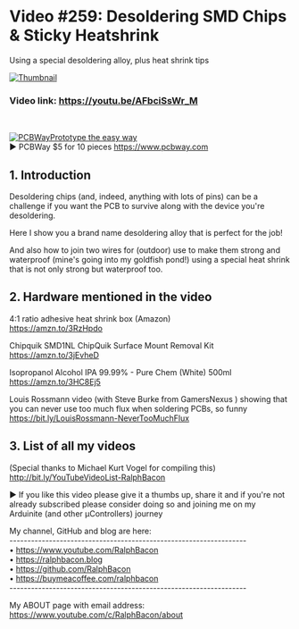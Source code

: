 # Video #259: Desoldering SMD Chips & Sticky Heatshrink
Using a special desoldering alloy, plus heat shrink tips

[![Thumbnail](https://user-images.githubusercontent.com/20911308/217494302-a5e9e9ac-7b52-405e-9611-bef9cded1690.png "Click for video")](https://youtu.be/AFbciSsWr_M)  

### Video link: https://youtu.be/AFbciSsWr_M  
<br>  

[![PCBWayPrototype the easy way](https://user-images.githubusercontent.com/20911308/185422574-52a4e7db-c680-4dd2-87be-1f1dd1db6a65.gif "PCBWay - up to 20% Discount on 4 & 6-layer PCBs")](https://pcbway.com/)  
► PCBWay $5 for 10 pieces https://www.pcbway.com

## 1. Introduction
Desoldering chips (and, indeed, anything with lots of pins) can be a challenge if you want the PCB to survive along with the device you're desoldering.

Here I show you a brand name desoldering alloy that is perfect for the job!

And also how to join two wires for (outdoor) use to make them strong and waterproof (mine's going into my goldfish pond!) using a special heat shrink that is not only strong but waterproof too.  

## 2. Hardware mentioned in the video
4:1 ratio adhesive heat shrink box (Amazon)  
https://amzn.to/3RzHpdo  

Chipquik SMD1NL ChipQuik Surface Mount Removal Kit  
https://amzn.to/3jEvheD  

Isopropanol Alcohol IPA 99.99% - Pure Chem (White) 500ml  
https://amzn.to/3HC8Ej5  

Louis Rossmann video (with Steve Burke from GamersNexus ) showing that you can never use too much flux when soldering PCBs, so funny    
https://bit.ly/LouisRossmann-NeverTooMuchFlux  

## 3. List of all my videos
(Special thanks to Michael Kurt Vogel for compiling this)  
http://bit.ly/YouTubeVideoList-RalphBacon

► If you like this video please give it a thumbs up, share it and if you're not already subscribed please consider doing so and joining me on my Arduinite (and other μControllers) journey

My channel, GitHub and blog are here:  
\------------------------------------------------------------------  
• https://www.youtube.com/RalphBacon  
• https://ralphbacon.blog  
• https://github.com/RalphBacon  
• https://buymeacoffee.com/ralphbacon  
\------------------------------------------------------------------

My ABOUT page with email address: https://www.youtube.com/c/RalphBacon/about


